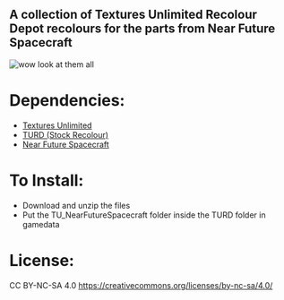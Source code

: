 ## A collection of Textures Unlimited Recolour Depot recolours for the parts from Near Future Spacecraft

![wow look at them all](TU_NFS_image.png)

# Dependencies:
- [Textures Unlimited](https://forum.kerbalspaceprogram.com/topic/167450-19x-textures-unlimited-pbr-shader-texture-set-and-model-loading-api/)
- [TURD (Stock Recolour)](https://forum.kerbalspaceprogram.com/topic/174188-112x-textures-unlimited-recolour-depot/)
- [Near Future Spacecraft](https://forum.kerbalspaceprogram.com/topic/155465-most-112x-near-future-technologies-august-26/)

# To Install:
- Download and unzip the files
- Put the TU_NearFutureSpacecraft folder inside the TURD folder in gamedata

# License:
CC BY-NC-SA 4.0
https://creativecommons.org/licenses/by-nc-sa/4.0/
